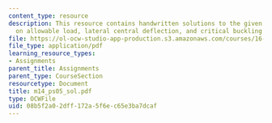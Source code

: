 ```yaml
---
content_type: resource
description: This resource contains handwritten solutions to the given problem set
  on allowable load, lateral central deflection, and critical buckling load.
file: https://ol-ocw-studio-app-production.s3.amazonaws.com/courses/16-01-unified-engineering-i-ii-iii-iv-fall-2005-spring-2006/08b5f2a02dff172a5f6ec65e3ba7dcaf_m14_ps05_sol.pdf
file_type: application/pdf
learning_resource_types:
- Assignments
parent_title: Assignments
parent_type: CourseSection
resourcetype: Document
title: m14_ps05_sol.pdf
type: OCWFile
uid: 08b5f2a0-2dff-172a-5f6e-c65e3ba7dcaf
---
```

